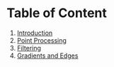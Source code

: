 # Table of Content
1. [Introduction](introduction.ipynb)
2. [Point Processing](point_processing.ipynb)
3. [Filtering](filtering.ipynb)
4. [Gradients and Edges](gradients_and_edges.ipynb)

